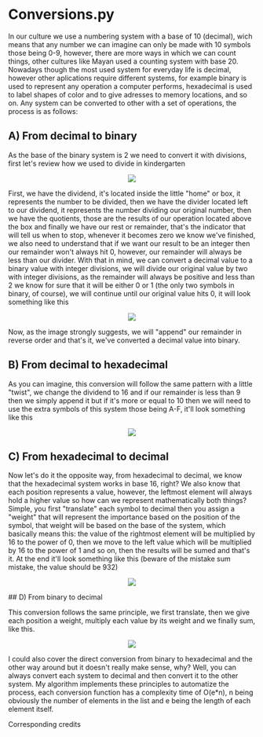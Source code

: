 # Conversions.py

In our culture we use a numbering system with a base of 10 (decimal), wich means that any number we can imagine can only be made with 10 symbols those being 0-9, however, there are more ways in which we can count things, other cultures like Mayan used a counting system with base 20. Nowadays though the most used system for everyday life is decimal, however other aplications require different systems, for example binary is used to represent any operation a computer performs, hexadecimal is used to label shapes of color and to give adresses to memory locations, and so on. Any system can be converted to other with a set of operations, the process is as follows:

## A) From decimal to binary

As the base of the binary system is 2 we need to convert it with divisions, first let's review how we used to divide in kindergarten

<p align="center">
  <img src="https://user-images.githubusercontent.com/110910843/192008621-847c551f-e611-437b-a31e-05bcea91fc8b.png">
</p>

First, we have the dividend, it's located inside the little "home" or box, it represents the number to be divided, then we have the divider located left to our dividend, it represents the number dividing our original number, then we have the quotients, those are the results of our operation located above the box and finally we have our rest or remainder, that's the indicator that will tell us when to stop, whenever it becomes zero we know we've finished, we also need to understand that if we want our result to be an integer then our remainder won't always hit 0, however, our remainder will always be less than our divider. With that in mind, we can convert a decimal value to a binary value with integer divisions, we will divide our original value by two with integer divisions, as the remainder will always be positive and less than 2 we know for sure that it will be either 0 or 1 (the only two symbols in binary, of course), we will continue until our original value hits 0, it will look something like this 

<p align="center">
  <img src="https://user-images.githubusercontent.com/110910843/192010862-40c8a046-758f-42bb-80fc-0a5ed64fc6e1.png">
</p>
Now, as the image strongly suggests, we will "append" our remainder in reverse order and that's it, we've converted a decimal value into binary.

## B) From decimal to hexadecimal

As you can imagine, this conversion will follow the same pattern with a little "twist", we change the dividend to 16 and if our remainder is less than 9 then we simply append it but if it's more or equal to 10 then we will need to use the extra symbols of this system those being A-F, it'll look something like this

<p align="center">
  <img src="https://d138zd1ktt9iqe.cloudfront.net/media/seo_landing_files/decimal-to-hexadecimal-1647336473.png">
</p>


## C) From hexadecimal to decimal

Now let's do it the opposite way, from hexadecimal to decimal, we know that the hexadecimal system works in base 16, right? We also know that each position represents a value, however, the leftmost element will always hold a higher value so how can we represent mathematically both things? Simple, you first "translate" each symbol to decimal then you assign a "weight" that will represent the importance based on the position of the symbol, that weight will be based on the base of the system, which basically means this: the value of the rightmost element will be multiplied by 16 to the power of 0, then we move to the left value which will be multiplied by 16 to the power of 1 and so on, then the results will be sumed and that's it. At the end it'll look something like this (beware of the mistake sum mistake, the value should be 932)

<p align="center">
  <img src="https://user-images.githubusercontent.com/110910843/192014883-3537fd67-7669-42f7-9942-113aeab7c0a9.png">
</p>

## D) From binary to decimal

This conversion follows the same principle, we first translate, then we give each position a weight, multiply each value by its weight and we finally sum, like this.

<p align="center">
  <img src="https://www.w3resource.com/w3r_images/javascript-math-image-exercise-2.svg">
</p>

I could also cover the direct conversion from binary to hexadecimal and the other way around but it doesn't really make sense, why? Well, you can always convert each system to decimal and then convert it to the other system. My algorithm implements these principles to automatize the process, each conversion function has a complexity time of O(e*n), n being obviously the number of elements in the list and e being the length of each element itself.


Corresponding credits
